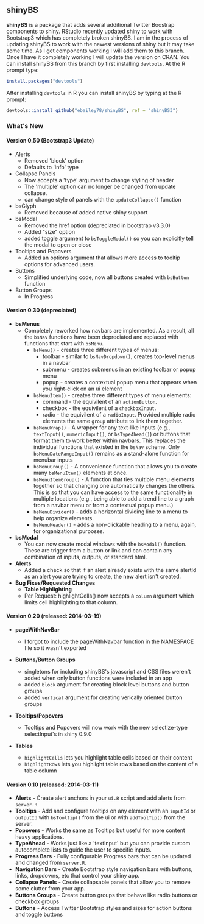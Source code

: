 shinyBS
-------

**shinyBS** is a package that adds several additional Twitter Boostrap 
components to shiny. RStudio recently updated shiny to work with Bootstrap3 
which has completely broken shinyBS. I am in the process of updating shinyBS to
work with the newest versions of shiny but it may take some time. As I get 
components working I will add them to this branch. Once I have it completely 
working I will update the version on CRAN. You can install shinyBS from this 
branch by first installing `devtools`. At the R prompt type:

```R
install.packages("devtools")
```

After installing `devtools` in R you can install shinyBS by typing at the R prompt: 

```R
devtools::install_github("ebailey78/shinyBS", ref = "shinyBS3")
```

### What's New

#### Version 0.50 (Bootstrap3 Update)
* Alerts
    + Removed 'block' option
    + Defaults to 'info' type
* Collapse Panels
    + Now accepts a 'type' argument to change styling of header
    + The 'multiple' option can no longer be changed from update collapse.
    + can change style of panels with the ```updateCollapse()``` function
* bsGlyph
    + Removed because of added native shiny support
* bsModal
    + Removed the href option (depreciated in bootstrap v3.3.0)
    + Added "size" option
    + added toggle argument to ```bsToggleModal()``` so you can explicitly tell 
      the modal to open or close
* Tooltips and Popovers
    + Added an options argument that allows more access to tooltip options for
      advanced users.
* Buttons
    + Simplified underlying code, now all buttons created with ```bsButton``` 
      function
* Button Groups
    + In Progress

#### Version 0.30 (depreciated)

* **bsMenus**
    * Completely reworked how navbars are implemented. As a result, all the `bsNav` functions have been depreciated and replaced with functions that start with `bsMenu`.
      + `bsMenu()` - creates three different types of menus:
        * toolbar - similar to `bsNavDropdown()`, creates top-level menus in a navbar
        * submenu - creates submenus in an existing toolbar or popup menu
        * popup - creates a contextual popup menu that appears when you right-click on an ui element
      + `bsMenuItem()` - creates three different types of menu elements:
        * command - the equivilent of an `actionButton`.
        * checkbox - the equivilent of a `checkboxInput`.
        * radio - the equivilent of a `radioInput`. Provided multiple radio elements the same `group` attribute to link them together.
      + `bsMenuWrap()` - A wrapper for any text-like inputs (e.g., `textInput()`, `numericInput()`, or `bsTypeAhead()`) or buttons that format them to work better within navbars. This replaces the individual functions that existed in the `bsNav` scheme. Only `bsMenuDateRangeInput()` remains as a stand-alone function for menubar inputs
      + `bsMenuGroup()` - A convenience function that allows you to create many `bsMenuItem()` elements at once.
      + `bsMenuItemGroup()` - A function that ties multiple menu elements together so that changing one automatically changes the others. This is so that you can have access to the same functionality in multiple locations (e.g., being able to add a trend line to a graph from a navbar menu or from a contextual popup menu.)
      + `bsMenuDivider()` - adds a horizontal dividing line to a menu to help organize elements.
      + `bsMenuHeader()` - adds a non-clickable heading to a menu, again, for organizational purposes.
* **bsModal**
    * You can now create modal windows with the `bsModal()` function. These are trigger from a button or link and can contain any combination of inputs, outputs, or standard html.
* **Alerts**
    * Added a check so that if an alert already exists with the same alertId as an alert you are trying to create, the new alert isn't created.
* **Bug Fixes/Requested Changes**
    * **Table Highlighting**
    * Per Request: highlightCells() now accepts a `column` argument which limits cell highlighting to that column.
 
#### Version 0.20 (released: 2014-03-19)

* **pageWithNavBar**
  * I forgot to include the pageWithNavbar function in the NAMESPACE file so it wasn't exported
* **Buttons/Button Groups** 
  * singletons for including shinyBS's javascript and CSS files weren't added when only button functions were included in an app
  * added `block` argument for creating block level buttons and button groups
  * added `vertical` argument for creating verically oriented button groups
  
* **Tooltips/Popovers**
  * Tooltips and Popovers will now work with the new selectize-type selectInput's in shiny 0.9.0
* **Tables**
  * `highlightCells` lets you highlight table cells based on their content
  * `highlightRows` lets you highlight table rows based on the content of a table column

#### Version 0.10 (released: 2014-03-11)

* **Alerts** - Create alert anchors in your `ui.R` script and add alerts from `server.R`
* **Tooltips** - Add and configure tooltips on any element with an `inputId` or `outputId` with `bsTooltip()` from the ui or with `addToolTip()` from the server.
* **Popovers** - Works the same as Tooltips but useful for more content heavy applications.
* **TypeAhead** - Works just like a 'textInput' but you can provide custom autocomplete lists to guide the user to specific inputs.
* **Progress Bars** - Fully configurable Progress bars that can be updated and changed from `server.R`.
* **Navigation Bars** - Create Bootstrap style navigation bars with buttons, links, dropdowns, etc that control your shiny app.
* **Collapse Panels** - Create collapsable panels that allow you to remove some clutter from your app.
* **Buttons Groups** - Create button groups that behave like radio buttons or checkbox groups
* **Buttons** - Access Twitter Bootstrap styles and sizes for action buttons and toggle buttons

